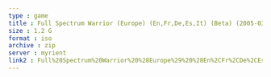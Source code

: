 ```yaml
---
type : game
title : Full Spectrum Warrior (Europe) (En,Fr,De,Es,It) (Beta) (2005-03-22)
size : 1.2 G
format : iso
archive : zip
server : myrient
link2 : Full%20Spectrum%20Warrior%20%28Europe%29%20%28En%2CFr%2CDe%2CEs%2CIt%29%20%28Beta%29%20%282005-03-22%29
---
```

